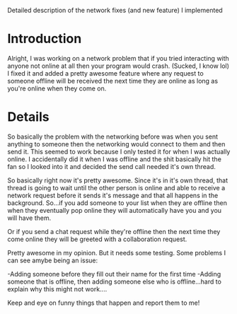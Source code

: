 Detailed description of the network fixes (and new feature) I implemented

# Introduction #

Alright, I was working on a network problem that if you tried interacting with anyone not online at all then your program would crash. (Sucked, I know lol) I fixed it and added a pretty awesome feature where any request to someone offline will be received the next time they are online as long as you're online when they come on.


# Details #
So basically the problem with the networking before was when you sent anything to someone then the networking would connect to them and then send it. This seemed to work because I only tested it for when I was actually online. I accidentally did it when I was offline and the shit basically hit the fan so I looked into it and decided the send call needed it's own thread.

So basically right now it's pretty awesome. Since it's in it's own thread, that thread is going to wait until the other person is online and able to receive a network request before it sends it's message and that all happens in the background. So...if you add someone to your list when they are offline then when they eventually pop online they will automatically have you and you will have them.

Or if you send a chat request while they're offline then the next time they come online they will be greeted with a collaboration request.

Pretty awesome in my opinion. But it needs some testing. Some problems I can see amybe being an issue:

-Adding someone before they fill out their name for the first time
-Adding someone that is offline, then adding someone else who is offline...hard to explain why this might not work....


Keep and eye on funny things that happen and report them to me!